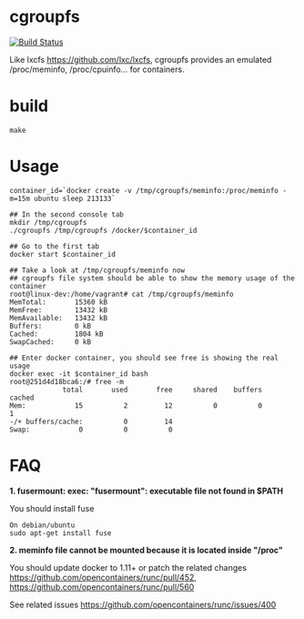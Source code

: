 # cgroupfs

 [![Build Status](https://travis-ci.org/chenchun/cgroupfs.svg?branch=master)](https://travis-ci.org/chenchun/cgroupfs)

Like lxcfs https://github.com/lxc/lxcfs, cgroupfs provides an emulated /proc/meminfo, /proc/cpuinfo... for containers.

# build
    make

# Usage

    container_id=`docker create -v /tmp/cgroupfs/meminfo:/proc/meminfo -m=15m ubuntu sleep 213133`

    ## In the second console tab
    mkdir /tmp/cgroupfs
    ./cgroupfs /tmp/cgroupfs /docker/$container_id

    ## Go to the first tab
    docker start $container_id

    ## Take a look at /tmp/cgroupfs/meminfo now
    ## cgroupfs file system should be able to show the memory usage of the container
    root@linux-dev:/home/vagrant# cat /tmp/cgroupfs/meminfo
    MemTotal:       15360 kB
    MemFree:        13432 kB
    MemAvailable:   13432 kB
    Buffers:        0 kB
    Cached:         1804 kB
    SwapCached:     0 kB

    ## Enter docker container, you should see free is showing the real usage
    docker exec -it $container_id bash
    root@251d4d18bca6:/# free -m
                 total       used       free     shared    buffers     cached
    Mem:            15          2         12          0          0          1
    -/+ buffers/cache:          0         14
    Swap:            0          0          0

# FAQ


**1. fusermount: exec: "fusermount": executable file not found in $PATH**

You should install fuse


    On debian/ubuntu
    sudo apt-get install fuse

**2. meminfo file cannot be mounted because it is located inside "/proc"**

You should update docker to 1.11+ or patch the related changes https://github.com/opencontainers/runc/pull/452, https://github.com/opencontainers/runc/pull/560

See related issues https://github.com/opencontainers/runc/issues/400
